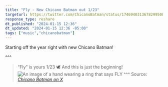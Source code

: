```yaml
---
title: "Fly - New Chicano Batman out 1/23"
targeturl: https://twitter.com/ChicanoBatman/status/1746940313678299500
response_type: reshare
dt_published: "2024-01-15 12:36"
dt_updated: "2024-01-15 12:36 -05:00"
tags: ["music","chicanobatman"]
---
```


Starting off the year right with new Chicano Batman! 

^^^
> “Fly” is yours 1/23 🕊 And this is just the beginning!
> <br>
> ![An image of a hand wearing a ring that says FLY](https://pbs.twimg.com/media/GDqtSgWa8AAf7by?format=jpg&name=small)
^^^ Source: *[Chicano Batman on X](https://twitter.com/ChicanoBatman)*
